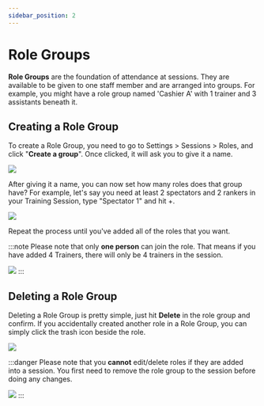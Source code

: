 ```yaml
---
sidebar_position: 2
---
```


# Role Groups
**Role Groups** are the foundation of attendance at sessions. They are available to be given to one staff member and are arranged into groups. For example, you might have a role group named 'Cashier A' with 1 trainer and 3 assistants beneath it.

## Creating a Role Group
To create a Role Group, you need to go to Settings > Sessions > Roles, and click "**Create a group**". Once clicked, it will ask you to give it a name.

![](/img/hyra-rolegroup.png)

After giving it a name, you can now set how many roles does that group have? For example, let's say you need at least 2 spectators and 2 rankers in your Training Session, type "Spectator 1" and hit +.

![](/img/hyra-rolegroup2.png)

Repeat the process until you've added all of the roles that you want.

:::note
Please note that only **one person** can join the role. That means if you have added 4 Trainers, there will only be 4 trainers in the session.

![](/img/hyra-rolegroupwarn.png)
:::

## Deleting a Role Group
Deleting a Role Group is pretty simple, just hit **Delete** in the role group and confirm. If you accidentally created another role in a Role Group, you can simply click the trash icon beside the role.

![](/img/hyra-rolegroup3.png)

:::danger
Please note that you **cannot** edit/delete roles if they are added into a session. You first need to remove the role group to the session before doing any changes.

![](/img/hyra-sessionrole.png)
:::